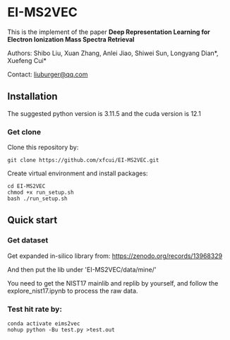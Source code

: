 # EI-MS2VEC

This is the implement of the paper **Deep Representation Learning for Electron Ionization Mass Spectra Retrieval**

Authors: Shibo Liu, Xuan Zhang, Anlei Jiao, Shiwei Sun, Longyang Dian*, Xuefeng Cui*

Contact: liuburger@qq.com

## Installation

The suggested python version is 3.11.5 and the cuda version is 12.1

### Get clone
Clone this repository by:
    
    git clone https://github.com/xfcui/EI-MS2VEC.git

Create virtual environment and install packages:
    
    cd EI-MS2VEC
    chmod +x run_setup.sh
    bash ./run_setup.sh

## Quick start


### Get dataset
Get expanded in-silico library from:
https://zenodo.org/records/13968329

And then put the lib under 'EI-MS2VEC/data/mine/'

You need to get the NIST17 mainlib and replib by yourself, and follow the explore_nist17.ipynb to process the raw data.

### Test hit rate by:

    conda activate eims2vec
    nohup python -Bu test.py >test.out
